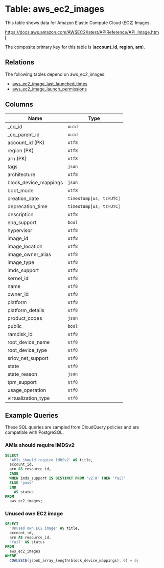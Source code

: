 # Table: aws_ec2_images

This table shows data for Amazon Elastic Compute Cloud (EC2) Images.

https://docs.aws.amazon.com/AWSEC2/latest/APIReference/API_Image.html

The composite primary key for this table is (**account_id**, **region**, **arn**).

## Relations

The following tables depend on aws_ec2_images:
  - [aws_ec2_image_last_launched_times](aws_ec2_image_last_launched_times)
  - [aws_ec2_image_launch_permissions](aws_ec2_image_launch_permissions)

## Columns

| Name          | Type          |
| ------------- | ------------- |
|_cq_id|`uuid`|
|_cq_parent_id|`uuid`|
|account_id (PK)|`utf8`|
|region (PK)|`utf8`|
|arn (PK)|`utf8`|
|tags|`json`|
|architecture|`utf8`|
|block_device_mappings|`json`|
|boot_mode|`utf8`|
|creation_date|`timestamp[us, tz=UTC]`|
|deprecation_time|`timestamp[us, tz=UTC]`|
|description|`utf8`|
|ena_support|`bool`|
|hypervisor|`utf8`|
|image_id|`utf8`|
|image_location|`utf8`|
|image_owner_alias|`utf8`|
|image_type|`utf8`|
|imds_support|`utf8`|
|kernel_id|`utf8`|
|name|`utf8`|
|owner_id|`utf8`|
|platform|`utf8`|
|platform_details|`utf8`|
|product_codes|`json`|
|public|`bool`|
|ramdisk_id|`utf8`|
|root_device_name|`utf8`|
|root_device_type|`utf8`|
|sriov_net_support|`utf8`|
|state|`utf8`|
|state_reason|`json`|
|tpm_support|`utf8`|
|usage_operation|`utf8`|
|virtualization_type|`utf8`|

## Example Queries

These SQL queries are sampled from CloudQuery policies and are compatible with PostgreSQL.

### AMIs should require IMDSv2

```sql
SELECT
  'AMIs should require IMDSv2' AS title,
  account_id,
  arn AS resource_id,
  CASE
  WHEN imds_support IS DISTINCT FROM 'v2.0' THEN 'fail'
  ELSE 'pass'
  END
    AS status
FROM
  aws_ec2_images;
```

### Unused own EC2 image

```sql
SELECT
  'Unused own EC2 image' AS title,
  account_id,
  arn AS resource_id,
  'fail' AS status
FROM
  aws_ec2_images
WHERE
  COALESCE(jsonb_array_length(block_device_mappings), 0) = 0;
```


